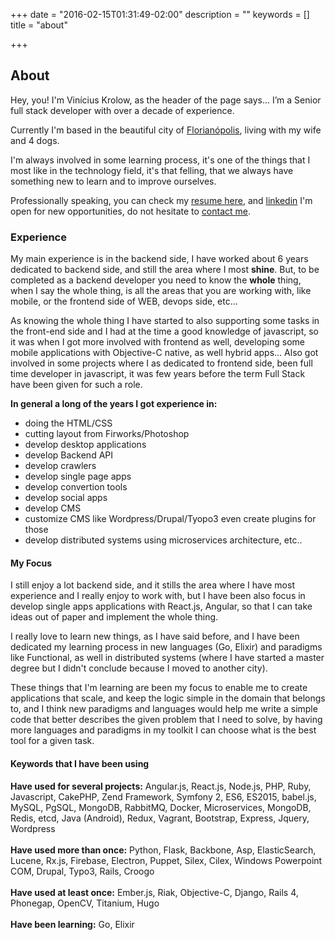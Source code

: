 +++
date = "2016-02-15T01:31:49-02:00"
description = ""
keywords = []
title = "about"

+++
## About

Hey, you! I'm Vinícius Krolow, as the header of the page says&hellip; I&rsquo;m a Senior full stack developer with over a decade of experience.

Currently I'm based in the beautiful city of [Florianópolis](https://www.google.com.br/search?q=florianopolis&espv=2&biw=1920&bih=938&source=lnms&tbm=isch&sa=X&ved=0ahUKEwjE-Ifyu5vLAhVIjZAKHe1RBDwQ_AUIBygC#tbm=isch&q=florianopolis+praias), living with my wife and 4 dogs.

I'm always involved in some learning process, it's one of the things that I most like in the technology field, it's that felling, that we always have something new to learn and to improve ourselves.

Professionally speaking, you can check my [resume here](https://github.com/krolow/cv), and [linkedin](https://us.linkedin.com/in/krolow) I'm open for new opportunities, do not hesitate to [contact me](mailto:krolow@gmail.com).

### Experience

My main experience is in the backend side, I have worked about 6 years dedicated to backend side, and still the area where I most **shine**. But, to be completed as a backend developer
you need to know the **whole** thing, when I say the whole thing, is all the areas that you are working with, like mobile, or the frontend side
of WEB, devops side, etc...

As knowing the whole thing I have started to also supporting some tasks in the front-end side and I had at the time a good knowledge of javascript, so it was when I got more involved with frontend as well, developing some mobile applications with Objective-C native, as well hybrid apps... Also got involved in some projects where I as dedicated to frontend side, been full time developer in javascript, it was few years before the term Full Stack have been given for such a role.

**In general a long of the years I got experience in:**<br />

- doing the HTML/CSS
- cutting layout from Firworks/Photoshop
- develop desktop applications
- develop Backend API
- develop crawlers
- develop single page apps
- develop convertion tools
- develop social apps
- develop CMS
- customize CMS like Wordpress/Drupal/Tyopo3 even create plugins for those
- develop distributed systems using microservices architecture, etc..


#### My Focus

I still enjoy a lot backend side, and it stills the area where I have most experience and I really enjoy to work with, but I
have been also focus in develop single apps applications with React.js, Angular, so that I can take ideas out of paper and implement the
whole thing.

I really love to learn new things, as I have said before, and I have been dedicated my learning process in new languages (Go, Elixir) and paradigms
like Functional, as well in distributed systems (where I have started a master degree but I didn't conclude because I moved to another city).

These things that I'm learning are been my focus to enable me to create applications that scale, and keep the logic simple in the domain that belongs to, and I think new paradigms and languages would help me write a simple code that better describes the given problem that I need to solve, by having more languages and paradigms in my toolkit I can choose what is the best tool for a given task.


#### Keywords that I have been using

**Have used for several projects:** Angular.js, React.js, Node.js, PHP, Ruby, Javascript, CakePHP, Zend Framework, Symfony 2, ES6, ES2015, babel.js,
MySQL, PgSQL, MongoDB, RabbitMQ, Docker, Microservices, MongoDB, Redis, etcd, Java (Android), Redux, Vagrant, Bootstrap, Express, Jquery,
Wordpress<br /><br />
**Have used more than once:** Python, Flask, Backbone, Asp, ElasticSearch, Lucene, Rx.js, Firebase, Electron, Puppet, Silex, Cilex, Windows
Powerpoint COM, Drupal, Typo3, Rails, Croogo<br /><br />
**Have used at least once:** Ember.js, Riak, Objective-C, Django, Rails 4, Phonegap, OpenCV, Titanium, Hugo<br /><br />
**Have been learning:** Go, Elixir<br /><br />
